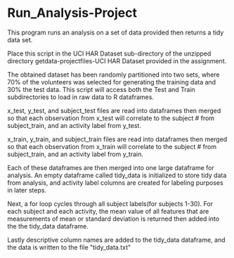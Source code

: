 # Run_Analysis-Project
This program runs an analysis on a set of data provided then returns a tidy data set.

Place this script in the UCI HAR Dataset sub-directory of the unzipped directory getdata-projectfiles-UCI HAR Dataset provided in the assignment.

The obtained dataset has been randomly partitioned into two sets, where 70% of the volunteers was selected for generating the training data and 30% the test data.  This script will access both the Test and Train subdirectories to load in raw data to R dataframes.

x_test, y_test, and subject_test files are read into dataframes then merged so that each observation from x_test will correlate to the subject # from subject_train, and an activity label from y_test.

x_train, y_train, and subject_train files are read into dataframes then merged so that each observation from x_train will correlate to the subject # from subject_train, and an activity label from y_train.

Each of these dataframes are then merged into one large dataframe for analysis.
An empty dataframe called tidy_data is initialized to store tidy data from analysis, and activity label columns are created for labeling purposes in later steps.

Next, a for loop cycles through all subject labels(for subjects 1-30). For each subject and each activity, the mean value of all features that are measurements of mean or standard deviation is returned then added into the the tidy_data dataframe.

Lastly descriptive column names are added to the tidy_data dataframe, and the data is written to the file "tidy_data.txt"
